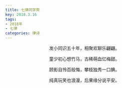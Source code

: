 ```yaml
---
title: 七律同学聚
key: 2018.3.16
tags: 
- 2018年 
- 七律
categories: 律诗
---
```


<p align="center">发小同识五十年，相聚欢聊乐翩翩。
</p>
<p align="center">童少初心想竹马，古稀萌血忆梅甜。
</p>
<p align="center">顾影自怜百般悔，攀枝独秀一口腆。
</p>
<p align="center">纯真玩笑也浪漫，后果缘分说平安。
</p>
